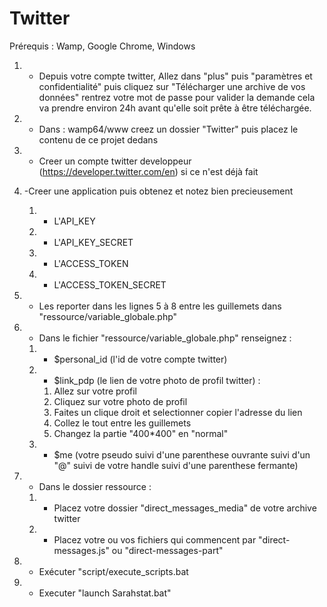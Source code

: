 # Twitter
Prérequis : Wamp, Google Chrome,  Windows

1. - Depuis votre compte twitter, Allez dans "plus" puis "paramètres et confidentialité" puis cliquez sur  "Télécharger une archive de vos données" rentrez 
votre mot de passe pour valider la demande cela va prendre environ 24h avant qu'elle soit prête à être téléchargée.
2. - Dans : wamp64/www creez un dossier "Twitter" puis placez le contenu de ce projet dedans
3. - Creer un compte twitter developpeur (https://developer.twitter.com/en)  si ce n'est déjà fait
4. -Creer une application puis obtenez et notez bien precieusement
	1. - L'API_KEY 
	2. - L'API_KEY_SECRET
	3. - L'ACCESS_TOKEN
	4. - L'ACCESS_TOKEN_SECRET
  
5. - Les reporter dans les lignes 5 à 8 entre les guillemets dans  "ressource/variable_globale.php"
6. - Dans le fichier "ressource/variable_globale.php" renseignez :
	1. - $personal_id (l'id de votre compte twitter)
	2. - $link_pdp (le lien de votre photo de profil twitter) : 
		1. Allez sur votre profil 
		2. Cliquez sur votre photo de profil
		3. Faites un clique droit et selectionner copier l'adresse du lien
		4. Collez le tout entre les guillemets 
		5. Changez la partie "400*400" en  "normal"
	3. - $me (votre pseudo suivi d'une parenthese ouvrante suivi  d'un "@" suivi de votre handle suivi d'une parenthese fermante)
7. - Dans le dossier ressource :
	1. - Placez votre dossier "direct_messages_media" de votre archive twitter
	2. - Placez votre ou vos fichiers qui commencent par "direct-messages.js" ou "direct-messages-part"
	
 8. - Exécuter "script/execute_scripts.bat
 9. - Executer "launch Sarahstat.bat"
